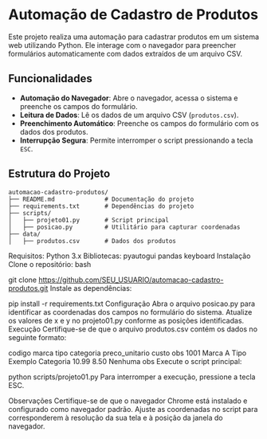 # Automação de Cadastro de Produtos

Este projeto realiza uma automação para cadastrar produtos em um sistema web utilizando Python. Ele interage com o navegador para preencher formulários automaticamente com dados extraídos de um arquivo CSV.

## Funcionalidades

- **Automação do Navegador**: Abre o navegador, acessa o sistema e preenche os campos do formulário.
- **Leitura de Dados**: Lê os dados de um arquivo CSV (`produtos.csv`).
- **Preenchimento Automático**: Preenche os campos do formulário com os dados dos produtos.
- **Interrupção Segura**: Permite interromper o script pressionando a tecla `ESC`.

## Estrutura do Projeto

```plaintext
automacao-cadastro-produtos/
├── README.md              # Documentação do projeto
├── requirements.txt       # Dependências do projeto
├── scripts/
│   ├── projeto01.py       # Script principal
│   ├── posicao.py         # Utilitário para capturar coordenadas
├── data/
│   ├── produtos.csv       # Dados dos produtos
```

Requisitos:
Python 3.x
Bibliotecas:
pyautogui
pandas
keyboard
Instalação
Clone o repositório:
bash

git clone https://github.com/SEU_USUARIO/automacao-cadastro-produtos.git
Instale as dependências:

pip install -r requirements.txt
Configuração
Abra o arquivo posicao.py para identificar as coordenadas dos campos no formulário do sistema.
Atualize os valores de x e y no projeto01.py conforme as posições identificadas.
Execução
Certifique-se de que o arquivo produtos.csv contém os dados no seguinte formato:

codigo	marca	tipo	categoria	preco_unitario	custo	obs
1001	Marca A	Tipo Exemplo	Categoria	10.99	8.50	Nenhuma obs
Execute o script principal:

python scripts/projeto01.py
Para interromper a execução, pressione a tecla ESC.

Observações
Certifique-se de que o navegador Chrome está instalado e configurado como navegador padrão.
Ajuste as coordenadas no script para corresponderem à resolução da sua tela e à posição da janela do navegador.
